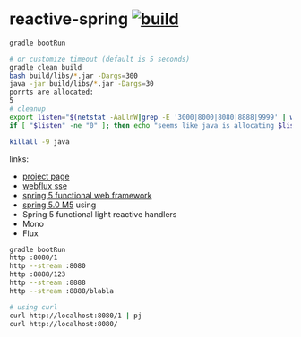 reactive-spring [![build](https://travis-ci.org/daggerok/reactive-spring.svg?branch=master)](https://travis-ci.org/daggerok/reactive-spring)
===============

```bash
gradle bootRun

# or customize timeout (default is 5 seconds)
gradle clean build
bash build/libs/*.jar -Dargs=300
java -jar build/libs/*.jar -Dargs=30
porrts are allocated:
5
# cleanup
export listen="$(netstat -AaLlnW|grep -E '3000|8000|8080|8888|9999' | wc -l)"
if [ "$listen" -ne "0" ]; then echo "seems like java is allocating $listen ports"; fi;

killall -9 java
```

links:
- [project page](http://projects.spring.io/spring-framework/)
- [webflux sse](https://spring.io/blog/2017/03/08/spring-tips-server-sent-events-sse)
- [spring 5 functional web framework](https://spring.io/blog/2016/09/22/new-in-spring-5-functional-web-framework)
- [spring 5.0 M5](https://spring.io/blog/2017/02/23/spring-framework-5-0-m5-update)
using
- Spring 5 functional light reactive handlers
- Mono
- Flux

```bash
gradle bootRun
http :8080/1
http --stream :8080
http :8888/123
http --stream :8888
http --stream :8888/blabla
```

```bash
# using curl
curl http://localhost:8080/1 | pj
curl http://localhost:8080/
```
